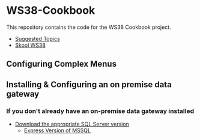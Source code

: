 # WS38-Cookbook

This repository contains the code for the WS38 Cookbook project.

- [Suggested Topics](https://www.skool.com/power-apps-community/workshop-today-is-on-cookbook-items-bring-your-topic)
- [Skool WS38](https://www.skool.com/power-platform-workshops/classroom/c5600251?md=172ca8d19c9b4ae5b8a6466b30a76d3e)


## Configuring Complex Menus



## Installing & Configuring an on premise data gateway


### If you don't already have an on-premise data gateway installed

- [Download the appropriate SQL Server version](https://www.microsoft.com/en-us/sql-server/sql-server-downloads?msockid=037561927e376fdc2f14749b7f2d6eee)
    - [Express Version of MSSQL](https://go.microsoft.com/fwlink/p/?linkid=2216019&clcid=0x409&culture=en-us&country=us)
